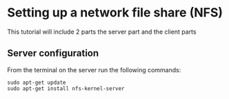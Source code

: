 # Setting up a network file share (NFS)

This tutorial will include 2 parts the server part and the client parts

## Server configuration

From the terminal on the server run the following commands:
```
sudo apt-get update
sudo apt-get install nfs-kernel-server
```

